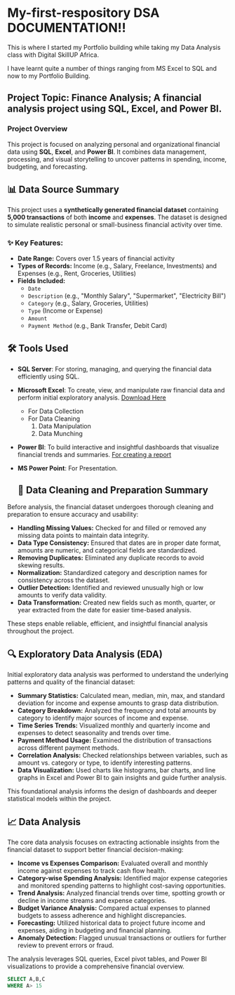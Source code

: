 # My-first-respository DSA DOCUMENTATION!!

This is where I started my Portfolio building while taking my Data Analysis class with Digital SkillUP Africa.

I have learnt quite a number of things ranging from MS Excel to SQL and now to my Portfolio Building.

## Project Topic: Finance Analysis; A financial analysis project using SQL, Excel, and Power BI.

### Project Overview 
This project is focused on analyzing personal and organizational financial data using **SQL**, **Excel**, and **Power BI**. It combines data management, processing, and visual storytelling to uncover patterns in spending, income, budgeting, and forecasting.

## 📊 Data Source Summary

This project uses a **synthetically generated financial dataset** containing **5,000 transactions** of both **income** and **expenses**. The dataset is designed to simulate realistic personal or small-business financial activity over time.

### ✨ Key Features:
- **Date Range:** Covers over 1.5 years of financial activity  
- **Types of Records:** Income (e.g., Salary, Freelance, Investments) and Expenses (e.g., Rent, Groceries, Utilities)  
- **Fields Included:**
  - `Date`
  - `Description` (e.g., "Monthly Salary", "Supermarket", "Electricity Bill")
  - `Category` (e.g., Salary, Groceries, Utilities)
  - `Type` (Income or Expense)
  - `Amount`
  - `Payment Method` (e.g., Bank Transfer, Debit Card)

## 🛠️ Tools Used

- **SQL Server**: For storing, managing, and querying the financial data efficiently using SQL.
- **Microsoft Excel**: To create, view, and manipulate raw financial data and perform initial exploratory analysis. [Download Here](https://www.microsoft.com)
    - For Data Collection
    - For Data Cleaning
       1. Data Manipulation
       2. Data Munching
      
- **Power BI**: To build interactive and insightful dashboards that visualize financial trends and summaries. [For creating a report](https://www.microsoft.com/en-us/download/details.aspx?id=58494)
- **MS Power Point**: For Presentation.

  ## 🧹 Data Cleaning and Preparation Summary

Before analysis, the financial dataset undergoes thorough cleaning and preparation to ensure accuracy and usability:

- **Handling Missing Values:** Checked for and filled or removed any missing data points to maintain data integrity.
- **Data Type Consistency:** Ensured that dates are in proper date format, amounts are numeric, and categorical fields are standardized.
- **Removing Duplicates:** Eliminated any duplicate records to avoid skewing results.
- **Normalization:** Standardized category and description names for consistency across the dataset.
- **Outlier Detection:** Identified and reviewed unusually high or low amounts to verify data validity.
- **Data Transformation:** Created new fields such as month, quarter, or year extracted from the date for easier time-based analysis.

These steps enable reliable, efficient, and insightful financial analysis throughout the project.

## 🔍 Exploratory Data Analysis (EDA)

Initial exploratory data analysis was performed to understand the underlying patterns and quality of the financial dataset:

- **Summary Statistics:** Calculated mean, median, min, max, and standard deviation for income and expense amounts to grasp data distribution.
- **Category Breakdown:** Analyzed the frequency and total amounts by category to identify major sources of income and expense.
- **Time Series Trends:** Visualized monthly and quarterly income and expenses to detect seasonality and trends over time.
- **Payment Method Usage:** Examined the distribution of transactions across different payment methods.
- **Correlation Analysis:** Checked relationships between variables, such as amount vs. category or type, to identify interesting patterns.
- **Data Visualization:** Used charts like histograms, bar charts, and line graphs in Excel and Power BI to gain insights and guide further analysis.

This foundational analysis informs the design of dashboards and deeper statistical models within the project.

## 📈 Data Analysis

The core data analysis focuses on extracting actionable insights from the financial dataset to support better financial decision-making:

- **Income vs Expenses Comparison:** Evaluated overall and monthly income against expenses to track cash flow health.
- **Category-wise Spending Analysis:** Identified major expense categories and monitored spending patterns to highlight cost-saving opportunities.
- **Trend Analysis:** Analyzed financial trends over time, spotting growth or decline in income streams and expense categories.
- **Budget Variance Analysis:** Compared actual expenses to planned budgets to assess adherence and highlight discrepancies.
- **Forecasting:** Utilized historical data to project future income and expenses, aiding in budgeting and financial planning.
- **Anomaly Detection:** Flagged unusual transactions or outliers for further review to prevent errors or fraud.

The analysis leverages SQL queries, Excel pivot tables, and Power BI visualizations to provide a comprehensive financial overview.

``` SQL
SELECT A,B,C
WHERE A> 15

